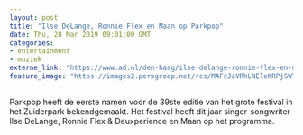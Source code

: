 ```yaml
---
layout: post
title: "Ilse DeLange, Ronnie Flex en Maan op Parkpop"
date: Thu, 28 Mar 2019 09:01:00 GMT
categories: 
- entertainment 
- muziek 
externe_link: "https://www.ad.nl/den-haag/ilse-delange-ronnie-flex-en-maan-op-parkpop~afb77f11/"
feature_image: "https://images2.persgroep.net/rcs/MAFcJzVRhLNEleKRPjSWTrgo3J8/diocontent/141397528/_fitwidth/400/?appId=21791a8992982cd8da851550a453bd7f&quality=0.7"
---
```


Parkpop heeft de eerste namen voor de 39ste editie van het grote festival in het Zuiderpark bekendgemaakt. Het festival heeft dit jaar singer-songwriter Ilse DeLange, Ronnie Flex & Deuxperience en Maan op het programma.
